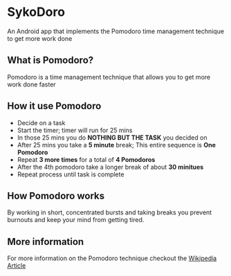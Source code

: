# SykoDoro
An Android app that implements the Pomodoro time management technique to get more work done

## What is Pomodoro?
Pomodoro is a time management technique that allows you to get more work done faster

## How it use Pomodoro
  * Decide on a task
  * Start the timer; timer will run for 25 mins
  * In those 25 mins you do **NOTHING BUT THE TASK** you decided on
  * After 25 mins you take a **5 minute** break; This entire sequence is **One Pomodoro**
  * Repeat **3 more times** for a total of **4 Pomodoros**
  * After the 4th pomodoro take a longer break of about **30 minitues**
  * Repeat process until task is complete
  
## How Pomodoro works

By working in short, concentrated bursts and taking breaks you prevent burnouts and keep your mind from getting tired.

## More information

For more information on the Pomodoro technique checkout the [Wikipedia Article](https://en.wikipedia.org/wiki/Pomodoro_Technique)
